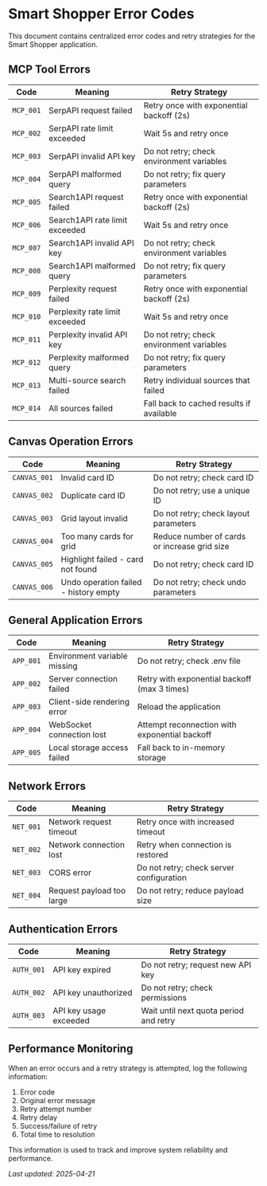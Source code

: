 # Smart Shopper Error Codes

This document contains centralized error codes and retry strategies for the Smart Shopper application.

## MCP Tool Errors

| Code | Meaning | Retry Strategy |
|------|---------|----------------|
| `MCP_001` | SerpAPI request failed | Retry once with exponential backoff (2s) |
| `MCP_002` | SerpAPI rate limit exceeded | Wait 5s and retry once |
| `MCP_003` | SerpAPI invalid API key | Do not retry; check environment variables |
| `MCP_004` | SerpAPI malformed query | Do not retry; fix query parameters |
| `MCP_005` | Search1API request failed | Retry once with exponential backoff (2s) |
| `MCP_006` | Search1API rate limit exceeded | Wait 5s and retry once |
| `MCP_007` | Search1API invalid API key | Do not retry; check environment variables |
| `MCP_008` | Search1API malformed query | Do not retry; fix query parameters |
| `MCP_009` | Perplexity request failed | Retry once with exponential backoff (2s) |
| `MCP_010` | Perplexity rate limit exceeded | Wait 5s and retry once |
| `MCP_011` | Perplexity invalid API key | Do not retry; check environment variables |
| `MCP_012` | Perplexity malformed query | Do not retry; fix query parameters |
| `MCP_013` | Multi-source search failed | Retry individual sources that failed |
| `MCP_014` | All sources failed | Fall back to cached results if available |

## Canvas Operation Errors

| Code | Meaning | Retry Strategy |
|------|---------|----------------|
| `CANVAS_001` | Invalid card ID | Do not retry; check card ID |
| `CANVAS_002` | Duplicate card ID | Do not retry; use a unique ID |
| `CANVAS_003` | Grid layout invalid | Do not retry; check layout parameters |
| `CANVAS_004` | Too many cards for grid | Reduce number of cards or increase grid size |
| `CANVAS_005` | Highlight failed - card not found | Do not retry; check card ID |
| `CANVAS_006` | Undo operation failed - history empty | Do not retry; check undo parameters |

## General Application Errors

| Code | Meaning | Retry Strategy |
|------|---------|----------------|
| `APP_001` | Environment variable missing | Do not retry; check .env file |
| `APP_002` | Server connection failed | Retry with exponential backoff (max 3 times) |
| `APP_003` | Client-side rendering error | Reload the application |
| `APP_004` | WebSocket connection lost | Attempt reconnection with exponential backoff |
| `APP_005` | Local storage access failed | Fall back to in-memory storage |

## Network Errors

| Code | Meaning | Retry Strategy |
|------|---------|----------------|
| `NET_001` | Network request timeout | Retry once with increased timeout |
| `NET_002` | Network connection lost | Retry when connection is restored |
| `NET_003` | CORS error | Do not retry; check server configuration |
| `NET_004` | Request payload too large | Do not retry; reduce payload size |

## Authentication Errors

| Code | Meaning | Retry Strategy |
|------|---------|----------------|
| `AUTH_001` | API key expired | Do not retry; request new API key |
| `AUTH_002` | API key unauthorized | Do not retry; check permissions |
| `AUTH_003` | API key usage exceeded | Wait until next quota period and retry |

## Performance Monitoring

When an error occurs and a retry strategy is attempted, log the following information:

1. Error code
2. Original error message
3. Retry attempt number
4. Retry delay
5. Success/failure of retry
6. Total time to resolution

This information is used to track and improve system reliability and performance.

_Last updated: 2025-04-21_
